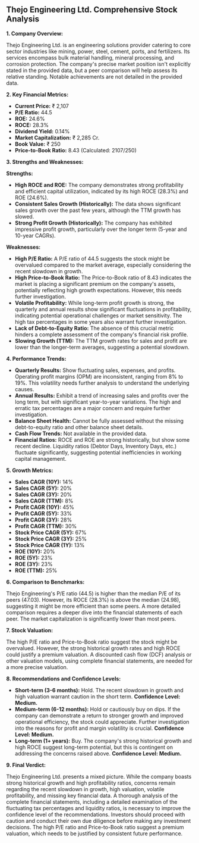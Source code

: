 ## Thejo Engineering Ltd. Comprehensive Stock Analysis

**1. Company Overview:**

Thejo Engineering Ltd. is an engineering solutions provider catering to core sector industries like mining, power, steel, cement, ports, and fertilizers.  Its services encompass bulk material handling, mineral processing, and corrosion protection.  The company's precise market position isn't explicitly stated in the provided data, but a peer comparison will help assess its relative standing.  Notable achievements are not detailed in the provided data.

**2. Key Financial Metrics:**

* **Current Price:** ₹ 2,107
* **P/E Ratio:** 44.5
* **ROE:** 24.6%
* **ROCE:** 28.3%
* **Dividend Yield:** 0.14%
* **Market Capitalization:** ₹ 2,285 Cr.
* **Book Value:** ₹ 250
* **Price-to-Book Ratio:** 8.43 (Calculated: 2107/250)


**3. Strengths and Weaknesses:**

**Strengths:**

* **High ROCE and ROE:**  The company demonstrates strong profitability and efficient capital utilization, indicated by its high ROCE (28.3%) and ROE (24.6%).
* **Consistent Sales Growth (Historically):**  The data shows significant sales growth over the past few years, although the TTM growth has slowed.
* **Strong Profit Growth (Historically):**  The company has exhibited impressive profit growth, particularly over the longer term (5-year and 10-year CAGRs).

**Weaknesses:**

* **High P/E Ratio:** A P/E ratio of 44.5 suggests the stock might be overvalued compared to the market average, especially considering the recent slowdown in growth.
* **High Price-to-Book Ratio:** The Price-to-Book ratio of 8.43 indicates the market is placing a significant premium on the company's assets, potentially reflecting high growth expectations.  However, this needs further investigation.
* **Volatile Profitability:** While long-term profit growth is strong, the quarterly and annual results show significant fluctuations in profitability, indicating potential operational challenges or market sensitivity.  The high tax percentages in some years also warrant further investigation.
* **Lack of Debt-to-Equity Ratio:** The absence of this crucial metric hinders a complete assessment of the company's financial risk profile.
* **Slowing Growth (TTM):** The TTM growth rates for sales and profit are lower than the longer-term averages, suggesting a potential slowdown.


**4. Performance Trends:**

* **Quarterly Results:** Show fluctuating sales, expenses, and profits. Operating profit margins (OPM) are inconsistent, ranging from 8% to 19%.  This volatility needs further analysis to understand the underlying causes.
* **Annual Results:** Exhibit a trend of increasing sales and profits over the long term, but with significant year-to-year variations.  The high and erratic tax percentages are a major concern and require further investigation.
* **Balance Sheet Health:** Cannot be fully assessed without the missing debt-to-equity ratio and other balance sheet details.
* **Cash Flow Trends:**  Not available in the provided data.
* **Financial Ratios:**  ROCE and ROE are strong historically, but show some recent decline. Liquidity ratios (Debtor Days, Inventory Days, etc.) fluctuate significantly, suggesting potential inefficiencies in working capital management.


**5. Growth Metrics:**

* **Sales CAGR (10Y):** 14%
* **Sales CAGR (5Y):** 20%
* **Sales CAGR (3Y):** 20%
* **Sales CAGR (TTM):** 8%
* **Profit CAGR (10Y):** 45%
* **Profit CAGR (5Y):** 33%
* **Profit CAGR (3Y):** 28%
* **Profit CAGR (TTM):** 30%
* **Stock Price CAGR (5Y):** 67%
* **Stock Price CAGR (3Y):** 25%
* **Stock Price CAGR (1Y):** 13%
* **ROE (10Y):** 20%
* **ROE (5Y):** 23%
* **ROE (3Y):** 23%
* **ROE (TTM):** 25%


**6. Comparison to Benchmarks:**

Thejo Engineering's P/E ratio (44.5) is higher than the median P/E of its peers (47.03).  However, its ROCE (28.3%) is above the median (24.98), suggesting it might be more efficient than some peers.  A more detailed comparison requires a deeper dive into the financial statements of each peer.  The market capitalization is significantly lower than most peers.


**7. Stock Valuation:**

The high P/E ratio and Price-to-Book ratio suggest the stock might be overvalued.  However, the strong historical growth rates and high ROCE could justify a premium valuation.  A discounted cash flow (DCF) analysis or other valuation models, using complete financial statements, are needed for a more precise valuation.


**8. Recommendations and Confidence Levels:**

* **Short-term (3-6 months):** Hold.  The recent slowdown in growth and high valuation warrant caution in the short term.  **Confidence Level: Medium.**
* **Medium-term (6-12 months):** Hold or cautiously buy on dips.  If the company can demonstrate a return to stronger growth and improved operational efficiency, the stock could appreciate.  Further investigation into the reasons for profit and margin volatility is crucial. **Confidence Level: Medium.**
* **Long-term (1+ years):**  Buy.  The company's strong historical growth and high ROCE suggest long-term potential, but this is contingent on addressing the concerns raised above.  **Confidence Level: Medium.**


**9. Final Verdict:**

Thejo Engineering Ltd. presents a mixed picture.  While the company boasts strong historical growth and high profitability ratios, concerns remain regarding the recent slowdown in growth, high valuation, volatile profitability, and missing key financial data.  A thorough analysis of the complete financial statements, including a detailed examination of the fluctuating tax percentages and liquidity ratios, is necessary to improve the confidence level of the recommendations.  Investors should proceed with caution and conduct their own due diligence before making any investment decisions.  The high P/E ratio and Price-to-Book ratio suggest a premium valuation, which needs to be justified by consistent future performance.
